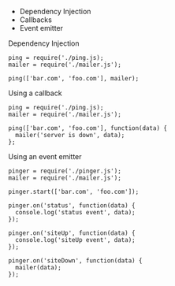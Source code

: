 * Dependency Injection
* Callbacks
* Event emitter

Dependency Injection

    ping = require('./ping.js);
    mailer = require('./mailer.js');

    ping(['bar.com', 'foo.com'], mailer);

Using a callback

    ping = require('./ping.js);
    mailer = require('./mailer.js');

    ping(['bar.com', 'foo.com'], function(data) {
      mailer('server is down', data); 
    };

Using an event emitter

    pinger = require('./pinger.js');
    mailer = require('./mailer.js');

    pinger.start(['bar.com', 'foo.com']);

    pinger.on('status', function(data) {
      console.log('status event', data);
    });

    pinger.on('siteUp', function(data) {
      console.log('siteUp event', data);
    });

    pinger.on('siteDown', function(data) {
      mailer(data); 
    });


